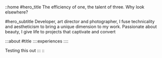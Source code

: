 ::home
#hero_title
The efficiency of one, the talent of three. Why look elsewhere?

#hero_subtitle
Developer, art director and photographer, I fuse technicality and aestheticism to bring a unique dimension to my work. Passionate about beauty, I give life to projects that captivate and convert

  :::about
  #title
    ::::experiences
    ::::
  
  Testing this out
  :::
::
